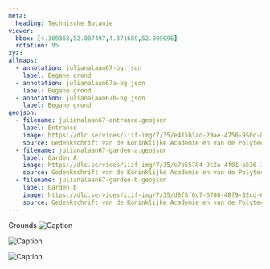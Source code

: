 ```yaml
---
meta:
  heading: Technische Botanie
viewer:
  bbox: [4.369368,52.007497,4.371689,52.009096]
  rotation: 95
xyz:
allmaps:
  - annotation: julianalaan67-bg.json
    label: Begane grond
  - annotation: julianalaan67a-bg.json
    label: Begane grond
  - annotation: julianalaan67b-bg.json
    label: Begane grond
geojson:
  - filename: julianalaan67-entrance.geojson
    label: Entrance
    image: https://dlc.services/iiif-img/7/35/e415b1ad-29ae-4756-950c-88379342dffd/612,150,4888,3536/,350/0/default.jpg
    source: Gedenkschrift van de Koninklijke Academie en van de Polytechnische School
  - filename: julianalaan67-garden-a.geojson
    label: Garden A
    image: https://dlc.services/iiif-img/7/35/e7b55704-9c2a-4f01-a536-105b6336ce39/592,132,4872,3632/,350/0/default.jpg 
    source: Gedenkschrift van de Koninklijke Academie en van de Polytechnische School
  - filename: julianalaan67-garden-b.geojson
    label: Garden b
    image: https://dlc.services/iiif-img/7/35/d8f5f0c7-6708-48f9-82cd-67727e62fe58/592,120,4840,3584/,350/0/default.jpg
    source: Gedenkschrift van de Koninklijke Academie en van de Polytechnische School
---
```

Grounds
![Caption](https://dlc.services/iiif-img/7/35/e415b1ad-29ae-4756-950c-88379342dffd/612,150,4888,3536/,350/0/default.jpg)

![Caption](https://dlc.services/iiif-img/7/35/e7b55704-9c2a-4f01-a536-105b6336ce39/592,132,4872,3632/,350/0/default.jpg)

![Caption](https://dlc.services/iiif-img/7/35/d8f5f0c7-6708-48f9-82cd-67727e62fe58/592,120,4840,3584/,350/0/default.jpg)